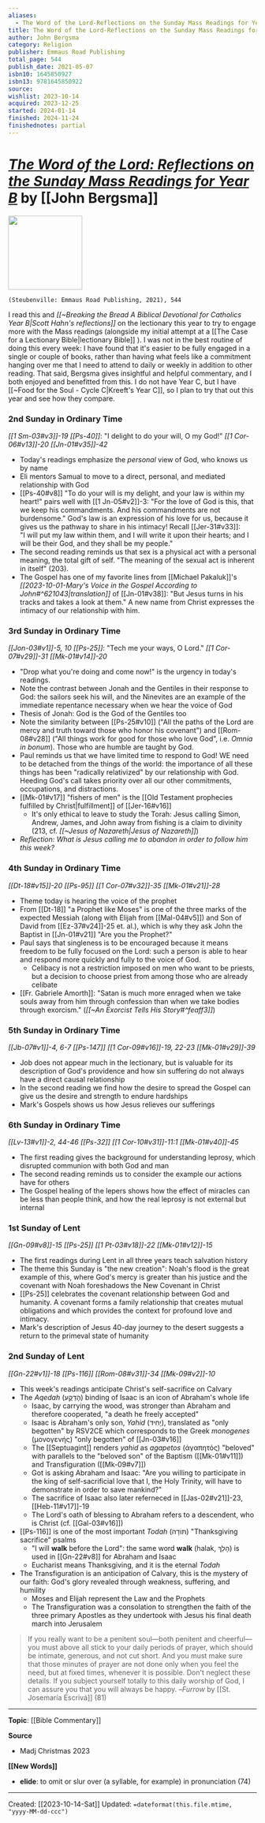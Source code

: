 ```yaml
---
aliases:
  - The Word of the Lord-Reflections on the Sunday Mass Readings for Year B
title: The Word of the Lord-Reflections on the Sunday Mass Readings for Year B
author: John Bergsma
category: Religion
publisher: Emmaus Road Publishing
total_page: 544
publish_date: 2021-05-07
isbn10: 1645850927
isbn13: 9781645850922
source: 
wishlist: 2023-10-14
acquired: 2023-12-25
started: 2024-01-14
finished: 2024-11-24
finishednotes: partial
---
```

# *[The Word of the Lord: Reflections on the Sunday Mass Readings for Year B](https://stpaulcenter.com/product/the-word-of-the-lord-reflections-on-the-sunday-mass-readings-for-year-b/)* by [[John Bergsma]]

<img src="https://stpaulcenter.com/wp-content/uploads/2021/01/WordLord-Cloth-cover-mockup-copy.jpg" width=150>

`(Steubenville: Emmaus Road Publishing, 2021), 544`

I read this and *[[~Breaking the Bread A Biblical Devotional for Catholics Year B|Scott Hahn's reflections]]*  on the lectionary this year to try to engage more with the Mass readings (alongside my initial attempt at a [[The Case for a Lectionary Bible|lectionary Bible]] ). I was not in the best routine of doing this every week: I have found that it's easier to be fully engaged in a single or couple of books, rather than having what feels like a commitment hanging over me that I need to attend to daily or weekly in addition to other reading. That said, Bergsma gives insightful and helpful commentary, and I both enjoyed and benefitted from this. I do not have Year C, but I have [[~Food for the Soul - Cycle C|Kreeft's Year C]], so I plan to try that out this year and see how they compare.

### 2nd Sunday in Ordinary Time 
*[[1 Sm-03#v3]]-19*
*[[Ps-40]]*: "I delight to do your will, O my God!"
*[[1 Cor-06#v13]]-20*
*[[Jn-01#v35]]-42*

- Today's readings emphasize the *personal* view of God, who knows us by name
- Eli mentors Samual to move to a direct, personal, and mediated relationship with God 
- [[Ps-40#v8]] "To do your will is my delight, and your law is within my heart!" pairs well with [[1 Jn-05#v2]]-3: "For the love of God is this, that we keep his commandments. And his commandments are not burdensome." God's law is an expression of his love for us, because it gives us the pathway to share in his intimacy! Recall [[Jer-31#v33]]: "I will put my law within them, and I will write it upon their hearts; and I will be their God, and they shall be my people."
- The second reading reminds us that sex is a physical act with a personal meaning, the total gift of self. "The meaning of the sexual act is inherent in itself" (203).
- The Gospel has one of my favorite lines from [[Michael Pakaluk]]'s *[[2023-10-01-Mary's Voice in the Gospel According to John#^621043|translation]]* of [[Jn-01#v38]]: "But Jesus turns in his tracks and takes a look at them." A new name from Christ expresses the intimacy of our relationship with him. 

### 3rd Sunday in Ordinary Time 
*[[Jon-03#v1]]-5, 10*
*[[Ps-25]]*: "Tech me your ways, O Lord." 
*[[1 Cor-07#v29]]-31*
*[[Mk-01#v14]]-20*

- "Drop what you're doing and come now!" is the urgency in today's readings.
- Note the contrast between Jonah and the Gentiles in their response to God: the sailors seek his will, and the Ninevites are an example of the immediate repentance necessary when we hear the voice of God 
- Thesis of Jonah: God is the God of the Gentiles too 
- Note the similarity between [[Ps-25#v10]] ("All the paths of the Lord are mercy and truth toward those who honor his covenant") and [[Rom-08#v28]] ("All things work for good for those who love God", i.e. *Omnia in bonum*). Those who are humble are taught by God.
- Paul reminds us that we have limited time to respond to God! WE need to be detached from the things of the world: the importance of all these things has been "radically relativized" by our relationship with God. Heeding God's call takes priority over all our other commitments, occupations, and distractions.
- [[Mk-01#v17]] "fishers of men" is the [[Old Testament prophecies fulfilled by Christ|fulfillment]] of [[Jer-16#v16]] 
	- It's only ethical to leave to study the Torah: Jesus calling Simon, Andrew, James, and John away from fishing is a claim to divinity (213, cf. *[[~Jesus of Nazareth|Jesus of Nazareth]]*)
- *Reflection: What is Jesus calling me to abandon in order to follow him this week?*

### 4th Sunday in Ordinary Time 
*[[Dt-18#v15]]-20*
*[[Ps-95]]*
*[[1 Cor-07#v32]]-35*
*[[Mk-01#v21]]-28*

- Theme today is hearing the voice of the prophet 
- From [[Dt-18]] "a Prophet like Moses" is one of the three marks of the expected Messiah (along with Elijah from [[Mal-04#v5]]) and Son of David from [[Ez-37#v24]]-25 et. al.), which is why they ask John the Baptist in [[Jn-01#v21]] "Are you the Prophet?"
- Paul says that singleness is to be encouraged because it means freedom to be fully focused on the Lord: such a person is able to hear and respond more quickly and fully to the voice of God. 
	- Celibacy is not a restriction imposed on men who want to be priests, but a decision to choose priest from among those who are already celibate 
- [[Fr. Gabriele Amorth]]: "Satan is much more enraged when we take souls away from him through confession than when we take bodies through exorcism." (*[[~An Exorcist Tells His Story#^feaff3]]*)

### 5th Sunday in Ordinary Time 
*[[Jb-07#v1]]-4, 6-7*
*[[Ps-147]]*
*[[1 Cor-09#v16]]-19, 22-23*
*[[Mk-01#v29]]-39*

- Job does not appear much in the lectionary, but is valuable for its description of God's providence and how sin suffering do not always have a direct causal relationship 
- In the second reading we find how the desire to spread the Gospel can give us the desire and strength to endure hardships 
- Mark's Gospels shows us how Jesus relieves our sufferings 


### 6th Sunday in Ordinary Time 
*[[Lv-13#v1]]-2, 44-46*
*[[Ps-32]]*
*[[1 Cor-10#v31]]-11:1*
*[[Mk-01#v40]]-45*

- The first reading gives the background for understanding leprosy, which disrupted communion with both God and man
- The second reading reminds us to consider the example our actions have for others
- The Gospel healing of the lepers shows how the effect of miracles can be less than people think, and how the real leprosy is not external but internal


### 1st Sunday of Lent 
*[[Gn-09#v8]]-15*
*[[Ps-25]]*
*[[1 Pt-03#v18]]-22*
*[[Mk-01#v12]]-15*

- The first readings during Lent in all three years teach salvation history 
- The theme this Sunday is "the new creation": Noah's flood is the great example of this, where God's mercy is greater than his justice and the covenant with Noah foreshadows the New Covenant in Christ 
- [[Ps-25]] celebrates the covenant relationship between God and humanity. A covenant forms a family relationship that creates mutual obligations and which provides the context for profound love and intimacy.
- Mark's description of Jesus 40-day journey to the desert suggests a return to the primeval state of humanity 

### 2nd Sunday of Lent 
*[[Gn-22#v1]]-18*
*[[Ps-116]]*
*[[Rom-08#v31]]-34*
*[[Mk-09#v2]]-10*

- This week's readings anticipate Christ's self-sacrifice on Calvary 
- The *Aqedah* (הָדֵקֲע) binding of Isaac is an icon of Abraham's whole life
	- Isaac, by carrying the wood, was stronger than Abraham and therefore cooperated, "a death he freely accepted"
	- Isaac is Abraham's only son, *Yahid* (יָחִיד), translated as "only begotten" by RSV2CE which corresponds to the Greek *monogenes* (μονογενής) "only begotten" of [[Jn-03#v16]]
	- The [[Septuagint]] renders *yahid* as *agapetos* (ἀγαπητός) "beloved" with parallels to the "beloved son" of the Baptism ([[Mk-01#v11]]) and Transfiguration ([[Mk-09#v7]])
	- Got is asking Abraham and Isaac: "Are you willing to participate in the king of self-sacrificial love that I, the Holy Trinity, will have to demonstrate in order to save mankind?" 
	- The sacrifice of Isaac also later referneced in [[Jas-02#v21]]-23, [[Heb-11#v17]]-19
	- The Lord's oath of blessing to Abraham refers to a descendent, who is Christ (cf. [[Gal-03#v16]])
- [[Ps-116]] is one of the most important *Todah* (תּוֹדָה) "Thanksgiving sacrifice" psalms 
	- "I will **walk** before the Lord": the same word **walk** (halak, הָלַךְ) is used in [[Gn-22#v8]] for Abraham and Isaac
	- Eucharist means Thanksgiving, and it is the eternal *Todah*
- The Transfiguration is an anticipation of Calvary, this is the mystery of our faith: God's glory revealed through weakness, suffering, and humility 
	- Moses and Elijah represent the Law and the Prophets 
	- The Transfiguration was a consolation to strengthen the faith of the three primary Apostles as they undertook with Jesus his final death march into Jerusalem 

> If you really want to be a penitent soul—both penitent and cheerful—you must above all stick to your daily periods of prayer, which should be intimate, generous, and not cut short. And you must make sure that those minutes of prayer are not done only when you feel the need, but at fixed times, whenever it is possible. Don't neglect these details.
> If you subject yourself totally to this daily worship of God, I can assure you that you will always be happy. 
> –*Furrow* by [[St. Josemaría Escrivá]] (81)




--- 
**Topic**: [[Bible Commentary]]

**Source**
- Madj Christmas 2023

**[[New Words]]**

- **elide**: to omit or slur over (a syllable, for example) in pronunciation (74)

---
Created: [[2023-10-14-Sat]]
Updated: `=dateformat(this.file.mtime, "yyyy-MM-dd-ccc")`